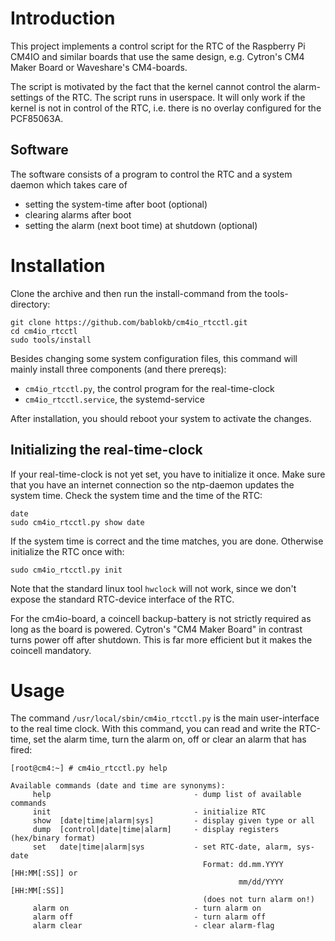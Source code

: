 Introduction
============

This project implements a control script for the RTC of the Raspberry Pi CM4IO
and similar boards that use the same design, e.g. Cytron's CM4 Maker Board
or Waveshare's CM4-boards.

The script is motivated by the fact that the kernel cannot control the
alarm-settings of the RTC. The script runs in userspace. It will only work
if the kernel is not in control of the RTC, i.e. there is no overlay
configured for the PCF85063A.


Software
--------

The software consists of a program to control the RTC and a system daemon
which takes care of

  - setting the system-time after boot (optional)
  - clearing alarms after boot
  - setting the alarm (next boot time) at shutdown (optional)


Installation
============

Clone the archive and then run the install-command from the tools-directory:

    git clone https://github.com/bablokb/cm4io_rtcctl.git
    cd cm4io_rtcctl
    sudo tools/install

Besides changing some system configuration files, this command will
mainly install three components (and there prereqs):

  - `cm4io_rtcctl.py`, the control program for the real-time-clock
  - `cm4io_rtcctl.service`, the systemd-service

After installation, you should reboot your system to activate the changes.


Initializing the real-time-clock
--------------------------------

If your real-time-clock is not yet set, you have to initialize it once.
Make sure that you have an internet connection so the ntp-daemon updates
the system time. Check the system time and the time of the RTC:

    date
    sudo cm4io_rtcctl.py show date

If the system time is correct and the time matches, you are done. Otherwise
initialize the RTC once with:

    sudo cm4io_rtcctl.py init

Note that the standard linux tool `hwclock` will not work, since we don't
expose the standard RTC-device interface of the RTC.

For the cm4io-board, a coincell backup-battery is not strictly required
as long as the board is powered. Cytron's "CM4 Maker Board" in contrast
turns power off after shutdown. This is far more efficient but it
makes the coincell mandatory.


Usage
=====

The command `/usr/local/sbin/cm4io_rtcctl.py` is the main user-interface to the
real time clock. With this command, you can read and write the RTC-time,
set the alarm time, turn the alarm on, off or clear an alarm that has
fired:

    [root@cm4:~] # cm4io_rtcctl.py help

    Available commands (date and time are synonyms):
         help                                - dump list of available commands
         init                                - initialize RTC
         show  [date|time|alarm|sys]         - display given type or all
         dump  [control|date|time|alarm]     - display registers (hex/binary format)
         set   date|time|alarm|sys           - set RTC-date, alarm, sys-date
                                               Format: dd.mm.YYYY [HH:MM[:SS]] or
                                                       mm/dd/YYYY [HH:MM[:SS]]
                                               (does not turn alarm on!)
         alarm on                            - turn alarm on
         alarm off                           - turn alarm off
         alarm clear                         - clear alarm-flag
